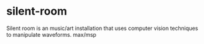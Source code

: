 silent-room
===========

Silent room is an music/art installation that uses computer vision techniques to manipulate waveforms. max/msp
